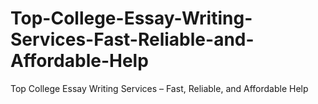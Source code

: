 # Top-College-Essay-Writing-Services-Fast-Reliable-and-Affordable-Help
Top College Essay Writing Services – Fast, Reliable, and Affordable Help
